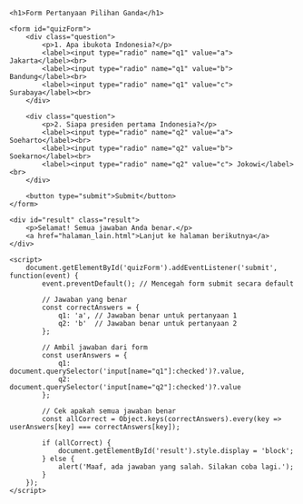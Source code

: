 <!DOCTYPE html>
<html lang="id">
<head>
    <meta charset="UTF-8">
    <meta name="viewport" content="width=device-width, initial-scale=1.0">
    <title>Form Pertanyaan Pilihan Ganda</title>
    <style>
        body {
            font-family: Arial, sans-serif;
        }
        .question {
            margin-bottom: 20px;
        }
        .result {
            display: none;
            margin-top: 20px;
            padding: 10px;
            background-color: #d4edda;
            color: #155724;
            border: 1px solid #c3e6cb;
            border-radius: 5px;
        }
    </style>
</head>
<body>

    <h1>Form Pertanyaan Pilihan Ganda</h1>

    <form id="quizForm">
        <div class="question">
            <p>1. Apa ibukota Indonesia?</p>
            <label><input type="radio" name="q1" value="a"> Jakarta</label><br>
            <label><input type="radio" name="q1" value="b"> Bandung</label><br>
            <label><input type="radio" name="q1" value="c"> Surabaya</label><br>
        </div>

        <div class="question">
            <p>2. Siapa presiden pertama Indonesia?</p>
            <label><input type="radio" name="q2" value="a"> Soeharto</label><br>
            <label><input type="radio" name="q2" value="b"> Soekarno</label><br>
            <label><input type="radio" name="q2" value="c"> Jokowi</label><br>
        </div>

        <button type="submit">Submit</button>
    </form>

    <div id="result" class="result">
        <p>Selamat! Semua jawaban Anda benar.</p>
        <a href="halaman_lain.html">Lanjut ke halaman berikutnya</a>
    </div>

    <script>
        document.getElementById('quizForm').addEventListener('submit', function(event) {
            event.preventDefault(); // Mencegah form submit secara default

            // Jawaban yang benar
            const correctAnswers = {
                q1: 'a', // Jawaban benar untuk pertanyaan 1
                q2: 'b'  // Jawaban benar untuk pertanyaan 2
            };

            // Ambil jawaban dari form
            const userAnswers = {
                q1: document.querySelector('input[name="q1"]:checked')?.value,
                q2: document.querySelector('input[name="q2"]:checked')?.value
            };

            // Cek apakah semua jawaban benar
            const allCorrect = Object.keys(correctAnswers).every(key => userAnswers[key] === correctAnswers[key]);

            if (allCorrect) {
                document.getElementById('result').style.display = 'block';
            } else {
                alert('Maaf, ada jawaban yang salah. Silakan coba lagi.');
            }
        });
    </script>

</body>
</html>
